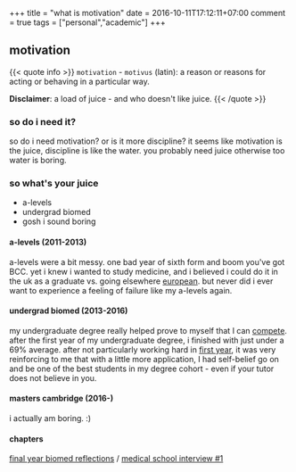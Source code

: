 +++
title = "what is motivation"
date = 2016-10-11T17:12:11+07:00
comment = true
tags = ["personal","academic"]
+++



## motivation

{{< quote info >}}
`motivation` - `motivus` (latin): a reason or reasons for acting or behaving in a particular way.

**Disclaimer**: a load of juice - and who doesn't like juice.
{{< /quote >}}

### so do i need it?
so do i need motivation? or is it more discipline? it seems like motivation is the juice, discipline is like the water. you probably need juice otherwise too water is boring.

### so what's your juice
- a-levels
- undergrad biomed
- gosh i sound boring


#### a-levels (2011-2013)
a-levels were a bit messy. one bad year of sixth form and boom you've got BCC. yet i knew i wanted to study medicine, and i believed i could do it in the uk as a graduate vs. going elsewhere [european](/posts/europeanmedicine). but never did i ever want to experience a feeling of failure like my a-levels again.

#### undergrad biomed (2013-2016)
my undergraduate degree really helped prove to myself that I can [compete](/posts/competition). after the first year of my undergraduate degree, i finished with just under a 69% average. after not particularly working hard in [first year](/posts/biomed-chapter-two), it was very reinforcing to me that with a little more application, I had self-belief go on and be one of the best students in my degree cohort - even if your tutor does not believe in you.

#### masters cambridge (2016-)
i actually am boring. :)

#### chapters
[final year biomed reflections](/posts/biomed-chapter-seven) / [medical school interview #1](/posts/interview-one)